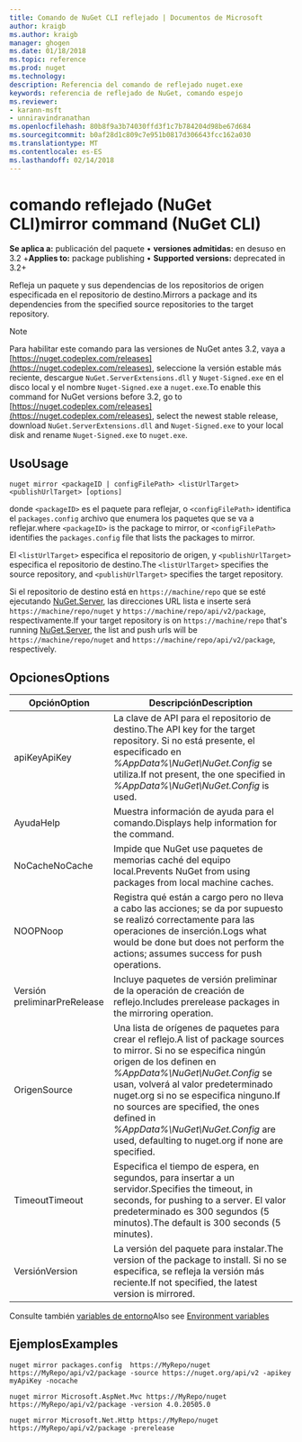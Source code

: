 ```yaml
---
title: Comando de NuGet CLI reflejado | Documentos de Microsoft
author: kraigb
ms.author: kraigb
manager: ghogen
ms.date: 01/18/2018
ms.topic: reference
ms.prod: nuget
ms.technology: 
description: Referencia del comando de reflejado nuget.exe
keywords: referencia de reflejado de NuGet, comando espejo
ms.reviewer:
- karann-msft
- unniravindranathan
ms.openlocfilehash: 80b8f9a3b74030ffd3f1c7b784204d98be67d684
ms.sourcegitcommit: b0af28d1c809c7e951b0817d306643fcc162a030
ms.translationtype: MT
ms.contentlocale: es-ES
ms.lasthandoff: 02/14/2018
---
```

# <a name="mirror-command-nuget-cli"></a><span data-ttu-id="66dd6-104">comando reflejado (NuGet CLI)</span><span class="sxs-lookup"><span data-stu-id="66dd6-104">mirror command (NuGet CLI)</span></span>

<span data-ttu-id="66dd6-105">**Se aplica a:** publicación del paquete &bullet; **versiones admitidas:** en desuso en 3.2 +</span><span class="sxs-lookup"><span data-stu-id="66dd6-105">**Applies to:** package publishing &bullet; **Supported versions:** deprecated in 3.2+</span></span>

<span data-ttu-id="66dd6-106">Refleja un paquete y sus dependencias de los repositorios de origen especificada en el repositorio de destino.</span><span class="sxs-lookup"><span data-stu-id="66dd6-106">Mirrors a package and its dependencies from the specified source repositories to the target repository.</span></span>

> [!NOTE]
> <span data-ttu-id="66dd6-107">Para habilitar este comando para las versiones de NuGet antes 3.2, vaya a [https://nuget.codeplex.com/releases](https://nuget.codeplex.com/releases), seleccione la versión estable más reciente, descargue `NuGet.ServerExtensions.dll` y `Nuget-Signed.exe` en el disco local y el nombre `Nuget-Signed.exe` a `nuget.exe`.</span><span class="sxs-lookup"><span data-stu-id="66dd6-107">To enable this command for NuGet versions before 3.2, go to [https://nuget.codeplex.com/releases](https://nuget.codeplex.com/releases), select the newest stable release, download `NuGet.ServerExtensions.dll` and `Nuget-Signed.exe` to your local disk and rename `Nuget-Signed.exe` to `nuget.exe`.</span></span>

## <a name="usage"></a><span data-ttu-id="66dd6-108">Uso</span><span class="sxs-lookup"><span data-stu-id="66dd6-108">Usage</span></span>

```cli
nuget mirror <packageID | configFilePath> <listUrlTarget> <publishUrlTarget> [options]
```

<span data-ttu-id="66dd6-109">donde `<packageID>` es el paquete para reflejar, o `<configFilePath>` identifica el `packages.config` archivo que enumera los paquetes que se va a reflejar.</span><span class="sxs-lookup"><span data-stu-id="66dd6-109">where `<packageID>` is the package to mirror, or `<configFilePath>` identifies the `packages.config` file that lists the packages to mirror.</span></span>

<span data-ttu-id="66dd6-110">El `<listUrlTarget>` especifica el repositorio de origen, y `<publishUrlTarget>` especifica el repositorio de destino.</span><span class="sxs-lookup"><span data-stu-id="66dd6-110">The `<listUrlTarget>` specifies the source repository, and `<publishUrlTarget>` specifies the target repository.</span></span>

<span data-ttu-id="66dd6-111">Si el repositorio de destino está en `https://machine/repo` que se esté ejecutando [NuGet.Server](../hosting-packages/nuget-server.md), las direcciones URL lista e inserte será `https://machine/repo/nuget` y `https://machine/repo/api/v2/package`, respectivamente.</span><span class="sxs-lookup"><span data-stu-id="66dd6-111">If your target repository is on `https://machine/repo` that's running [NuGet.Server](../hosting-packages/nuget-server.md), the list and push urls will be `https://machine/repo/nuget` and `https://machine/repo/api/v2/package`, respectively.</span></span>

## <a name="options"></a><span data-ttu-id="66dd6-112">Opciones</span><span class="sxs-lookup"><span data-stu-id="66dd6-112">Options</span></span>

| <span data-ttu-id="66dd6-113">Opción</span><span class="sxs-lookup"><span data-stu-id="66dd6-113">Option</span></span> | <span data-ttu-id="66dd6-114">Descripción</span><span class="sxs-lookup"><span data-stu-id="66dd6-114">Description</span></span> |
| --- | --- |
| <span data-ttu-id="66dd6-115">apiKey</span><span class="sxs-lookup"><span data-stu-id="66dd6-115">ApiKey</span></span> | <span data-ttu-id="66dd6-116">La clave de API para el repositorio de destino.</span><span class="sxs-lookup"><span data-stu-id="66dd6-116">The API key for the target repository.</span></span> <span data-ttu-id="66dd6-117">Si no está presente, el especificado en *%AppData%\NuGet\NuGet.Config* se utiliza.</span><span class="sxs-lookup"><span data-stu-id="66dd6-117">If not present,  the one specified in *%AppData%\NuGet\NuGet.Config* is used.</span></span> |
| <span data-ttu-id="66dd6-118">Ayuda</span><span class="sxs-lookup"><span data-stu-id="66dd6-118">Help</span></span> | <span data-ttu-id="66dd6-119">Muestra información de ayuda para el comando.</span><span class="sxs-lookup"><span data-stu-id="66dd6-119">Displays help information for the command.</span></span> |
| <span data-ttu-id="66dd6-120">NoCache</span><span class="sxs-lookup"><span data-stu-id="66dd6-120">NoCache</span></span> | <span data-ttu-id="66dd6-121">Impide que NuGet use paquetes de memorias caché del equipo local.</span><span class="sxs-lookup"><span data-stu-id="66dd6-121">Prevents NuGet from using packages from local machine caches.</span></span> |
| <span data-ttu-id="66dd6-122">NOOP</span><span class="sxs-lookup"><span data-stu-id="66dd6-122">Noop</span></span> | <span data-ttu-id="66dd6-123">Registra qué están a cargo pero no lleva a cabo las acciones; se da por supuesto se realizó correctamente para las operaciones de inserción.</span><span class="sxs-lookup"><span data-stu-id="66dd6-123">Logs what would be done but does not perform the actions; assumes success for push operations.</span></span> |
| <span data-ttu-id="66dd6-124">Versión preliminar</span><span class="sxs-lookup"><span data-stu-id="66dd6-124">PreRelease</span></span> | <span data-ttu-id="66dd6-125">Incluye paquetes de versión preliminar de la operación de creación de reflejo.</span><span class="sxs-lookup"><span data-stu-id="66dd6-125">Includes prerelease packages in the mirroring operation.</span></span> |
| <span data-ttu-id="66dd6-126">Origen</span><span class="sxs-lookup"><span data-stu-id="66dd6-126">Source</span></span> | <span data-ttu-id="66dd6-127">Una lista de orígenes de paquetes para crear el reflejo.</span><span class="sxs-lookup"><span data-stu-id="66dd6-127">A list of package sources to mirror.</span></span> <span data-ttu-id="66dd6-128">Si no se especifica ningún origen de los definen en *%AppData%\NuGet\NuGet.Config* se usan, volverá al valor predeterminado nuget.org si no se especifica ninguno.</span><span class="sxs-lookup"><span data-stu-id="66dd6-128">If no sources are specified, the ones defined in *%AppData%\NuGet\NuGet.Config* are used, defaulting to nuget.org if none are specified.</span></span> |
| <span data-ttu-id="66dd6-129">Timeout</span><span class="sxs-lookup"><span data-stu-id="66dd6-129">Timeout</span></span> | <span data-ttu-id="66dd6-130">Especifica el tiempo de espera, en segundos, para insertar a un servidor.</span><span class="sxs-lookup"><span data-stu-id="66dd6-130">Specifies the timeout, in seconds, for pushing to a server.</span></span> <span data-ttu-id="66dd6-131">El valor predeterminado es 300 segundos (5 minutos).</span><span class="sxs-lookup"><span data-stu-id="66dd6-131">The default is 300 seconds (5 minutes).</span></span> |
| <span data-ttu-id="66dd6-132">Versión</span><span class="sxs-lookup"><span data-stu-id="66dd6-132">Version</span></span> | <span data-ttu-id="66dd6-133">La versión del paquete para instalar.</span><span class="sxs-lookup"><span data-stu-id="66dd6-133">The version of the package to install.</span></span> <span data-ttu-id="66dd6-134">Si no se especifica, se refleja la versión más reciente.</span><span class="sxs-lookup"><span data-stu-id="66dd6-134">If not specified, the latest version is mirrored.</span></span> |

<span data-ttu-id="66dd6-135">Consulte también [variables de entorno](cli-ref-environment-variables.md)</span><span class="sxs-lookup"><span data-stu-id="66dd6-135">Also see [Environment variables](cli-ref-environment-variables.md)</span></span>

## <a name="examples"></a><span data-ttu-id="66dd6-136">Ejemplos</span><span class="sxs-lookup"><span data-stu-id="66dd6-136">Examples</span></span>

```cli
nuget mirror packages.config  https://MyRepo/nuget https://MyRepo/api/v2/package -source https://nuget.org/api/v2 -apikey myApiKey -nocache

nuget mirror Microsoft.AspNet.Mvc https://MyRepo/nuget https://MyRepo/api/v2/package -version 4.0.20505.0

nuget mirror Microsoft.Net.Http https://MyRepo/nuget https://MyRepo/api/v2/package -prerelease
```
